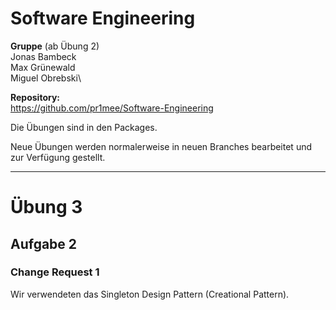 # Software Engineering
**Gruppe** (ab Übung 2)\
Jonas Bambeck\
Max Grünewald\
Miguel Obrebski\


**Repository:**\
https://github.com/pr1mee/Software-Engineering

Die Übungen sind in den Packages.

Neue Übungen werden normalerweise in neuen Branches bearbeitet und zur Verfügung gestellt.

--------------------------
# Übung 3
## Aufgabe 2
### Change Request 1
Wir verwendeten das Singleton Design Pattern (Creational Pattern).